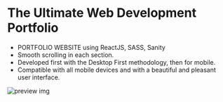# The Ultimate Web Development Portfolio 

- PORTFOLIO WEBSITE using ReactJS, SASS, Sanity
- Smooth scrolling in each section.
- Developed first with the Desktop First methodology, then for mobile.
- Compatible with all mobile devices and with a beautiful and pleasant user interface.

![preview img](https://i.imgur.com/s06ZHuI.png)
